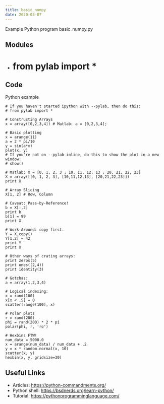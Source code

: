 ```yaml
---
title: basic_numpy
date: 2020-05-07
---
```

Example Python program basic_numpy.py

## Modules

* # from pylab import *

## Code

Python example

    # If you haven't started ipython with --pylab, then do this:
    # from pylab import *
    
    # Constructing Arrays
    x = array([0,2,3,4]) # Matlab: a = [0,2,3,4];
    
    # Basic plotting
    x = arange(11)
    a = 2 * pi/10
    y = sin(a*x)
    plot(x, y)
    # If you're not on --pylab inline, do this to show the plot in a new window:
    # show()
    
    # Matlab: X = [0, 1, 2, 3 ; 10, 11, 12, 13 ; 20, 21, 22, 23]
    X = array([[0, 1, 2, 3], [10,11,12,13], [20,21,22,23]])
    print X
    
    # Array Slicing
    X[1, 2] # Row, Column
    
    # Caveat: Pass-by-Reference!
    b = X[:,2]
    print b
    b[1] = 99
    print X
    
    # Work-Around: copy first.
    Y = X.copy()
    Y[1,2] = 42
    print Y
    print X
    
    # Other ways of crating arrays:
    print zeros(5)
    print ones((2,4))
    print identity(3)
    
    # Gotchas:
    a = array(1,2,3,4)
    
    # Logical indexing:
    x = rand(100)
    x[x < .5] = 0
    scatter(range(100), x)
    
    # Polar plots
    r = rand(200)
    phi = rand(200) * 2 * pi
    polar(phi, r, 'ro')
    
    # Hexbins FTW!
    num_data = 5000.0
    x = arange(num_data) / num_data + .2
    y = x * random.normal(x, 10)
    scatter(x, y)
    hexbin(x, y, gridsize=30)

## Useful Links

- Articles: https://python-commandments.org/
- Python shell: https://bsdnerds.org/learn-python/
- Tutorial: https://pythonprogramminglanguage.com/
